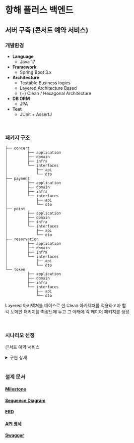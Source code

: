 # 항해 플러스 백엔드
## 서버 구축 (콘서트 예약 서비스)

### 개발환경
- **Language**
    - Java 17
- **Framework** 
    -  Spring Boot 3.x
- **Architecture**
    - Testable Business logics
    - Layered Architecture Based
    - (+) Clean / Hexagonal Architecture
- **DB ORM**
    - JPA
- **Test**
    - JUnit + AssertJ

<br>

### 패키지 구조
```
├── concert
│         ├── application
│         ├── domain
│         ├── infra
│         └── interfaces
│             ├── api
│             └── dto
├── payment
│         ├── application
│         ├── domain
│         ├── infra
│         └── interfaces
│             ├── api
│             └── dto
├── point
│         ├── application
│         ├── domain
│         ├── infra
│         └── interfaces
│             ├── api
│             └── dto
├── reservation
│         ├── application
│         ├── domain
│         ├── infra
│         └── interfaces
│             ├── api
│             └── dto
└── token
          ├── application
          ├── domain
          ├── infra
          └── interfaces
              ├── api
              └── dto
```

Layered 아키텍처를 베이스로 한 Clean 아키텍처를 적용하고자 함   
각 도메인 패키지를 최상단에 두고 그 아래에 각 레이어 패키지를 생성

<br>

### 시나리오 선정
콘서트 예약 서비스

<details>
<summary>구현 상세</summary>

#### Description
- `콘서트 예약 서비스`를 구현해 봅니다.
- 대기열 시스템을 구축하고, 예약 서비스는 작업가능한 유저만 수행할 수 있도록 해야합니다.
- 사용자는 좌석예약 시에 미리 충전한 잔액을 이용합니다.
- 좌석 예약 요청시에, 결제가 이루어지지 않더라도 일정 시간동안 다른 유저가 해당 좌석에 접근할 수 없도록 합니다.

#### Requirements
- 아래 5가지 API 를 구현합니다.
    - 유저 토큰 발급 API
    - 예약 가능 날짜 / 좌석 API
    - 좌석 예약 요청 API
    - 잔액 충전 / 조회 API
    - 결제 API
- 각 기능 및 제약사항에 대해 단위 테스트를 반드시 하나 이상 작성하도록 합니다.
- 다수의 인스턴스로 어플리케이션이 동작하더라도 기능에 문제가 없도록 작성하도록 합니다.
- 동시성 이슈를 고려하여 구현합니다.
- 대기열 개념을 고려해 구현합니다.

#### API Specs
1️⃣    **`주요` 유저 대기열 토큰 기능**
- 서비스를 이용할 토큰을 발급받는 API를 작성합니다.
- 토큰은 유저의 UUID 와 해당 유저의 대기열을 관리할 수 있는 정보 ( 대기 순서 or 잔여 시간 등 ) 를 포함합니다.
- 이후 모든 API 는 위 토큰을 이용해 대기열 검증을 통과해야 이용 가능합니다.

> 기본적으로 폴링으로 본인의 대기열을 확인한다고 가정하며, 다른 방안 또한 고려해보고 구현해 볼 수 있습니다.

2️⃣    **`기본` 예약 가능 날짜 / 좌석 API**
- 예약가능한 날짜와 해당 날짜의 좌석을 조회하는 API 를 각각 작성합니다.
- 예약 가능한 날짜 목록을 조회할 수 있습니다.
- 날짜 정보를 입력받아 예약가능한 좌석정보를 조회할 수 있습니다.

> 좌석 정보는 1 ~ 50 까지의 좌석번호로 관리됩니다.

3️⃣    **`주요` 좌석 예약 요청 API**
- 날짜와 좌석 정보를 입력받아 좌석을 예약 처리하는 API 를 작성합니다.
- 좌석 예약과 동시에 해당 좌석은 그 유저에게 약 5분간 임시 배정됩니다. ( 시간은 정책에 따라 자율적으로 정의합니다. )
- 만약 배정 시간 내에 결제가 완료되지 않는다면 좌석에 대한 임시 배정은 해제되어야 하며 다른 사용자는 예약할 수 없어야 한다.

4️⃣    **`기본`**  **잔액 충전 / 조회 API**
- 결제에 사용될 금액을 API 를 통해 충전하는 API 를 작성합니다.
- 사용자 식별자 및 충전할 금액을 받아 잔액을 충전합니다.
- 사용자 식별자를 통해 해당 사용자의 잔액을 조회합니다.

5️⃣    **`주요` 결제 API**
- 결제 처리하고 결제 내역을 생성하는 API 를 작성합니다.
- 결제가 완료되면 해당 좌석의 소유권을 유저에게 배정하고 대기열 토큰을 만료시킵니다.

#### 심화 과제

6️⃣ **`심화` 대기열 고도화**

- 다양한 전략을 통해 합리적으로 대기열을 제공할 방법을 고안합니다.
- e.g. 특정 시간 동안 N 명에게만 권한을 부여한다.
- e.g. 한번에 활성화된 최대 유저를 N 으로 유지한다.

</details>

<br>

### 설계 문서

#### [Milestone](https://github.com/users/hyunn12/projects/3)

#### [Sequence Diagram](./docs/SequenceDiagram.md)

#### [ERD](./docs/ERD.md)

#### [API 명세](./docs/API-Spec.md)

#### [Swagger](./docs/Swagger.md)

